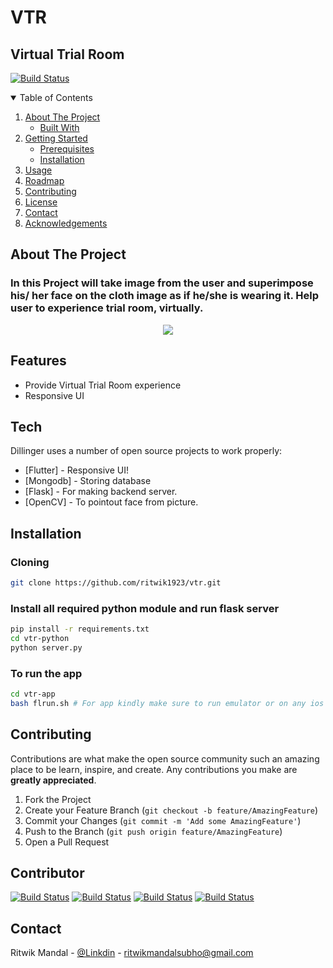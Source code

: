 # VTR
## Virtual Trial Room

[![Build Status](https://travis-ci.org/joemccann/dillinger.svg?branch=master)](https://github.com/ritwik1923/vtr.git)


<!-- TABLE OF CONTENTS -->
<details open="open">
  <summary>Table of Contents</summary>
  <ol>
    <li>
      <a href="#about-the-project">About The Project</a>
      <ul>
        <li><a href="#built-with">Built With</a></li>
      </ul>
    </li>
    <li>
      <a href="#getting-started">Getting Started</a>
      <ul>
        <li><a href="#prerequisites">Prerequisites</a></li>
        <li><a href="#installation">Installation</a></li>
      </ul>
    </li>
    <li><a href="#usage">Usage</a></li>
    <li><a href="#roadmap">Roadmap</a></li>
    <li><a href="#contributing">Contributing</a></li>
    <li><a href="#license">License</a></li>
    <li><a href="#contact">Contact</a></li>
    <li><a href="#acknowledgements">Acknowledgements</a></li>
  </ol>
</details>



## About The Project


### In this Project will take image from the user and superimpose his/ her face on the cloth image as if he/she is wearing it. Help user to experience trial room, virtually.



<p align="center">
  <img  src="https://user-images.githubusercontent.com/63177644/126055172-047f9fe0-1bbe-4633-9fae-dfc94c98e820.gif">
</p>



## Features

- Provide Virtual Trial Room experience
- Responsive UI

## Tech

Dillinger uses a number of open source projects to work properly:

- [Flutter] - Responsive UI!
- [Mongodb] - Storing database
- [Flask] - For making backend server.
- [OpenCV] - To pointout face from picture.


## Installation

### Cloning

```sh
git clone https://github.com/ritwik1923/vtr.git
```

### Install all required python module and run flask server
```sh
pip install -r requirements.txt 
cd vtr-python
python server.py
```

### To run the app
```sh
cd vtr-app
bash flrun.sh # For app kindly make sure to run emulator or on any ios or android device
```


## Contributing

Contributions are what make the open source community such an amazing place to be learn, inspire, and create. Any contributions you make are **greatly appreciated**.

1. Fork the Project
2. Create your Feature Branch (`git checkout -b feature/AmazingFeature`)
3. Commit your Changes (`git commit -m 'Add some AmazingFeature'`)
4. Push to the Branch (`git push origin feature/AmazingFeature`)
5. Open a Pull Request

## Contributor

[![Build Status](https://avatars.githubusercontent.com/ritwik1923?v=2&s=46)](https://github.com/ritwik1923)        [![Build Status](https://avatars.githubusercontent.com/Anirban2001?v=2&s=46)](https://github.com/Anirban2001)    [![Build Status](https://avatars.githubusercontent.com/arijit200?v=2&s=46)](https://github.com/arijit200)    [![Build Status](https://avatars.githubusercontent.com/Cypher0900?v=2&s=46)](https://github.com/Cypher0900)


<!-- CONTACT -->
## Contact

Ritwik Mandal - [@Linkdin](https://www.linkedin.com/in/ritwik-mandal-3487101a5) - ritwikmandalsubho@gmail.com


